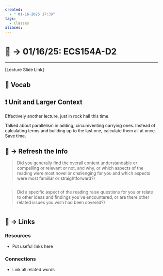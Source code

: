 ```yaml
---
created:
  - " 01-16-2025 17:39"
tags:
  - Classes
aliases:
---
```


# 📗 ->  01/16/25: ECS154A-D2
---
[Lecture Slide Link]

## 🎤 Vocab



## ❗ Unit and Larger Context
Effectively another lecture, just in rock hall this time.


Talked about parallelism in adding, circumventing carrying ones. Instead of calculating terms and building up to the last one, calculate them all at once. Save time.




## 🧪 -> Refresh the Info
> Did you generally find the overall content understandable or compelling or relevant or not, and why, or which aspects of the reading were most novel or challenging for you and which aspects were most familiar or straightforward?)  
```

```

> Did a specific aspect of the reading raise questions for you or relate to other ideas and findings you’ve encountered, or are there other related issues you wish had been covered?)
```

```




## 🔗 -> Links
### Resources
- Put useful links here


### Connections
- Link all related words
